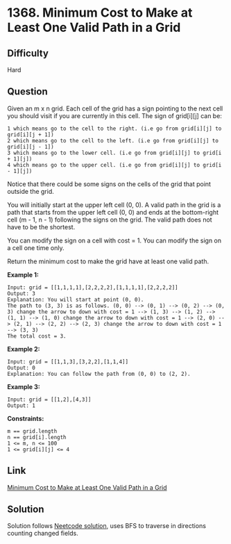 # 1368. Minimum Cost to Make at Least One Valid Path in a Grid

## Difficulty

Hard

## Question

Given an m x n grid. Each cell of the grid has a sign pointing to the next cell you should visit if you are currently in this cell. The sign of grid[i][j] can be:

    1 which means go to the cell to the right. (i.e go from grid[i][j] to grid[i][j + 1])
    2 which means go to the cell to the left. (i.e go from grid[i][j] to grid[i][j - 1])
    3 which means go to the lower cell. (i.e go from grid[i][j] to grid[i + 1][j])
    4 which means go to the upper cell. (i.e go from grid[i][j] to grid[i - 1][j])

Notice that there could be some signs on the cells of the grid that point outside the grid.

You will initially start at the upper left cell (0, 0). A valid path in the grid is a path that starts from the upper left cell (0, 0) and ends at the bottom-right cell (m - 1, n - 1) following the signs on the grid. The valid path does not have to be the shortest.

You can modify the sign on a cell with cost = 1. You can modify the sign on a cell one time only.

Return the minimum cost to make the grid have at least one valid path.

**Example 1:**

    Input: grid = [[1,1,1,1],[2,2,2,2],[1,1,1,1],[2,2,2,2]]
    Output: 3
    Explanation: You will start at point (0, 0).
    The path to (3, 3) is as follows. (0, 0) --> (0, 1) --> (0, 2) --> (0, 3) change the arrow to down with cost = 1 --> (1, 3) --> (1, 2) --> (1, 1) --> (1, 0) change the arrow to down with cost = 1 --> (2, 0) --> (2, 1) --> (2, 2) --> (2, 3) change the arrow to down with cost = 1 --> (3, 3)
    The total cost = 3.

**Example 2:**

    Input: grid = [[1,1,3],[3,2,2],[1,1,4]]
    Output: 0
    Explanation: You can follow the path from (0, 0) to (2, 2).

**Example 3:**

    Input: grid = [[1,2],[4,3]]
    Output: 1

**Constraints:**

    m == grid.length
    n == grid[i].length
    1 <= m, n <= 100
    1 <= grid[i][j] <= 4

## Link

[Minimum Cost to Make at Least One Valid Path in a Grid](https://leetcode.com/problems/minimum-cost-to-make-at-least-one-valid-path-in-a-grid/)

## Solution

Solution follows [Neetcode solution](https://youtu.be/3DwA6AsQvDI?si=rZbzf3my7AVzyVTI), uses BFS to traverse in directions counting changed fields.
